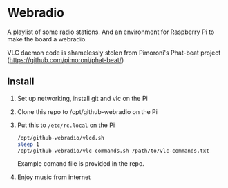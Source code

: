 # Webradio

A playlist of some radio stations.
And an environment for Raspberry Pi to make the board a webradio.

VLC daemon code is shamelessly stolen from Pimoroni's Phat-beat project (<https://github.com/pimoroni/phat-beat/>)

## Install

1. Set up networking, install git and vlc on the Pi
1. Clone this repo to /opt/github-webradio on the Pi
1. Put this to `/etc/rc.local` on the Pi

    ```bash
    /opt/github-webradio/vlcd.sh
    sleep 1
    /opt/github-webradio/vlc-commands.sh /path/to/vlc-commands.txt
    ```

    Example comand file is provided in the repo.
1. Enjoy music from internet
